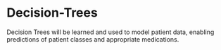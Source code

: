 # Decision-Trees
Decision Trees will be learned and used to model patient data, enabling predictions of patient classes and appropriate medications.
